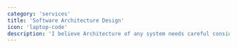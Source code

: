 ```yaml
---
category: 'services'
title: 'Software Architecture Design'
icon: 'laptop-code'
description: 'I believe Architecture of any system needs careful consideration. It should not be an after thought. It should be extensible and evolving but should not be left to evolve on its own. I have found 4Cs approach to be extremely helpful in architecting systems.'
---
```

